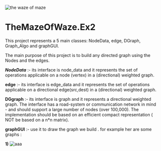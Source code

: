 ![the waze of maze](https://user-images.githubusercontent.com/57416873/71770658-cdc26f80-2f37-11ea-9dd4-09545a4dc680.jpeg)






# TheMazeOfWaze.Ex2


This project represents a 5 main classes: NodeData, edge, DGraph, Graph_Algo and graphGUI.

The main purpose of this project is to build any directed graph using the Nodes and the edges.

*****NodeData***** :- its interface is node_data and it represents the set of operations applicable on a 
  node (vertex) in a (directional) weighted graph.
  
 ****edge**** :- its interface is edge_data and it represents the set of operations applicable on a 
  directional edge(src,dest) in a (directional) weighted graph.
  
  ****DGgraph**** :- its interface is graph and it represents a directional weighted graph.
  The interface has a road-system or communication network in mind - and should support a large number of nodes (over 100,000).
  The implementation should be based on an efficient compact representation ( NOT be based on a n*n matrix).
  
  ****graphGUI**** :- use it to draw the graph we build .
 for example her are some graphs :

****1)**** ![aaa](https://user-images.githubusercontent.com/57416873/71770987-c3ef3b00-2f3c-11ea-803b-29132f3039a3.png)
 
 
